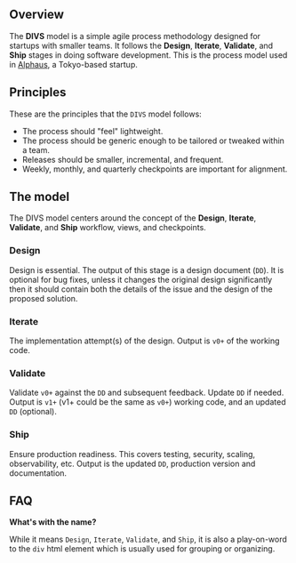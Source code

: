 ## Overview

The **DIVS** model is a simple agile process methodology designed for startups with smaller teams. It follows the **Design**, **Iterate**, **Validate**, and **Ship** stages in doing software development. This is the process model used in [Alphaus](https://www.linkedin.com/company/alphaus/), a Tokyo-based startup.

## Principles

These are the principles that the `DIVS` model follows:

* The process should "feel" lightweight.
* The process should be generic enough to be tailored or tweaked within a team.
* Releases should be smaller, incremental, and frequent.
* Weekly, monthly, and quarterly checkpoints are important for alignment.

## The model

The DIVS model centers around the concept of the **Design**, **Iterate**, **Validate**, and **Ship** workflow, views, and checkpoints.

### Design

Design is essential. The output of this stage is a design document (`DD`). It is optional for bug fixes, unless it changes the original design significantly then it should contain both the details of the issue and the design of the proposed solution.

### Iterate

The implementation attempt(s) of the design. Output is `v0+` of the working code.

### Validate

Validate `v0+` against the `DD` and subsequent feedback. Update `DD` if needed. Output is `v1+` (v1+ could be the same as `v0+`) working code, and an updated `DD` (optional).

### Ship

Ensure production readiness. This covers testing, security, scaling, observability, etc. Output is the updated `DD`, production version and documentation.

## FAQ

**What's with the name?**

While it means `Design`, `Iterate`, `Validate`, and `Ship`, it is also a play-on-word to the `div` html element which is usually used for grouping or organizing.
